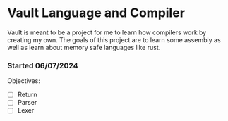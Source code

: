 # Vault Language and Compiler

Vault is meant to be a project for me to learn how compilers work by creating my own.
The goals of this project are to learn some assembly as well as learn about memory safe languages like rust.

### Started 06/07/2024

Objectives:

- [ ] Return
- [ ] Parser
- [ ] Lexer